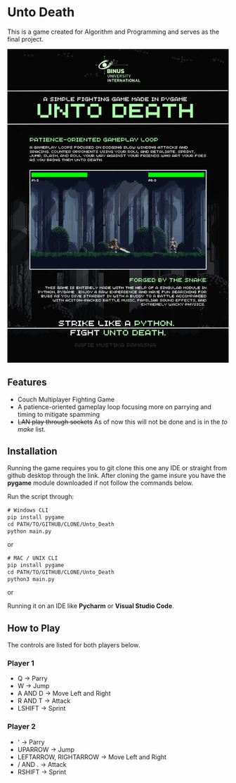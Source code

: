 # Unto Death
This is a game created for Algorithm and Programming and serves as the final project. 

![screenshot](Unto_Death_Poster_A3.png)

## Features
- Couch Multiplayer Fighting Game
- A patience-oriented gameplay loop focusing more on parrying and timing to mitigate spamming
- ~~LAN play through sockets~~ As of now this will not be done and is in the *to make* list.

## Installation
Running the game requires you to git clone this one any IDE or straight from github desktop through the link. 
After cloning the game insure you have the **pygame** module downloaded  if not follow the commands below.

Run the script through:
```
# Windows CLI
pip install pygame
cd PATH/TO/GITHUB/CLONE/Unto_Death
python main.py
```
or
```
# MAC / UNIX CLI
pip install pygame
cd PATH/TO/GITHUB/CLONE/Unto_Death
python3 main.py
```
or

Running it on an IDE like __Pycharm__ or __Visual Studio Code__. 

## How to Play
The controls are listed for both players below.

### Player 1
- Q -> Parry
- W -> Jump
- A AND D -> Move Left and Right
- R AND T -> Attack
- LSHIFT -> Sprint

### Player 2
- ' -> Parry
- UPARROW -> Jump
- LEFTARROW, RIGHTARROW -> Move Left and Right
- / AND . -> Attack
- RSHIFT -> Sprint


